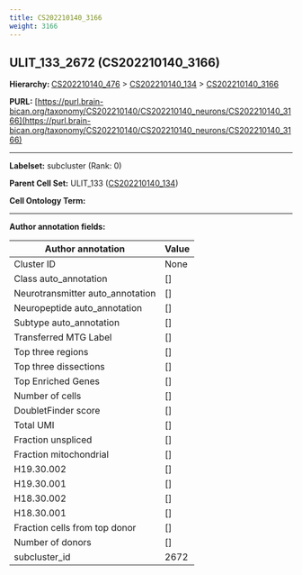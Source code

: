 ```yaml
---
title: CS202210140_3166
weight: 3166
---
```

## ULIT_133_2672 (CS202210140_3166)
<b>Hierarchy: </b>
[CS202210140_476](../CS202210140_476) >
[CS202210140_134](../CS202210140_134) >
[CS202210140_3166](../CS202210140_3166)

**PURL:** [https://purl.brain-bican.org/taxonomy/CS202210140/CS202210140_neurons/CS202210140_3166](https://purl.brain-bican.org/taxonomy/CS202210140/CS202210140_neurons/CS202210140_3166)

---


**Labelset:** subcluster (Rank: 0)

**Parent Cell Set:** ULIT_133 ([CS202210140_134](../CS202210140_134))



**Cell Ontology Term:** 

[MARKER GENES.]: #


---

[TRANSFERRED ANNOTATIONS.]: #


[AUTHOR ANNOTATION FIELDS.]: #


**Author annotation fields:**

| Author annotation | Value |
|-------------------|-------|
|Cluster ID|None|
|Class auto_annotation|[]|
|Neurotransmitter auto_annotation|[]|
|Neuropeptide auto_annotation|[]|
|Subtype auto_annotation|[]|
|Transferred MTG Label|[]|
|Top three regions|[]|
|Top three dissections|[]|
|Top Enriched Genes|[]|
|Number of cells|[]|
|DoubletFinder score|[]|
|Total UMI|[]|
|Fraction unspliced|[]|
|Fraction mitochondrial|[]|
|H19.30.002|[]|
|H19.30.001|[]|
|H18.30.002|[]|
|H18.30.001|[]|
|Fraction cells from top donor|[]|
|Number of donors|[]|
|subcluster_id|2672|
